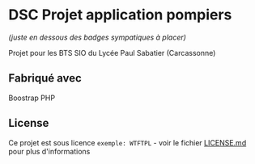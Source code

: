 # DSC Projet application pompiers
_(juste en dessous des badges sympatiques à placer)_

Projet pour les BTS SIO du Lycée Paul Sabatier (Carcassonne)

## Fabriqué avec

Boostrap
PHP

## License

Ce projet est sous licence ``exemple: WTFTPL`` - voir le fichier [LICENSE.md](LICENSE.md) pour plus d'informations


